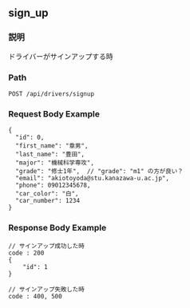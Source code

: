 ## sign_up

### 説明
ドライバーがサインアップする時

### Path
```
POST /api/drivers/signup
```

### Request Body Example
```
{
  "id": 0,
  "first_name": "章男",
  "last_name": "豊田",
  "major": "機械科学専攻",
  "grade": "修士1年",  // "grade": "m1" の方が良い？
  "email": "akiotoyoda@stu.kanazawa-u.ac.jp",
  "phone": 09012345678,
  "car_color": "白",
  "car_number": 1234
}
```

### Response Body Example
```
// サインアップ成功した時
code : 200
{
    "id": 1
}

// サインアップ失敗した時
code : 400, 500
```
